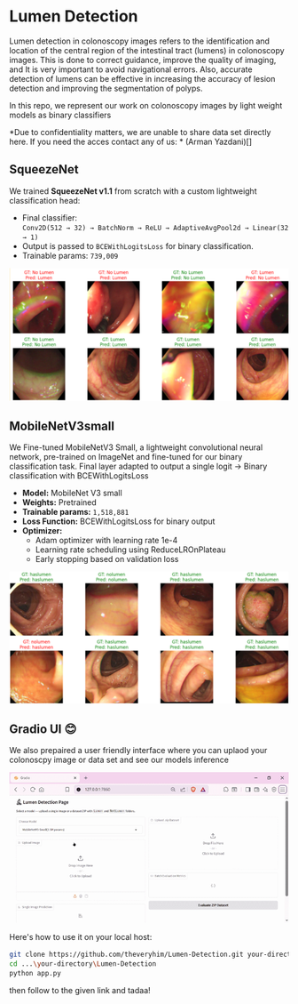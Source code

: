# Lumen Detection

Lumen detection in colonoscopy images refers to the identification and location of the central region of the intestinal tract (lumens) in colonoscopy images. This is done to correct guidance, improve the quality of imaging, and
It is very important to avoid navigational errors. Also, accurate detection of lumens can be effective in increasing the accuracy of lesion detection and improving the segmentation of polyps.

In this repo, we represent our work on colonoscopy images by light weight models 
as binary classifiers

*Due to confidentiality matters, we are unable to share data set directly here.
If you need the acces contact any of us:
*
(Arman Yazdani)[]

## SqueezeNet
We trained **SqueezeNet v1.1** from scratch with a custom lightweight classification head:

- Final classifier:  
  `Conv2D(512 → 32) → BatchNorm → ReLU → AdaptiveAvgPool2d → Linear(32 → 1)`
- Output is passed to `BCEWithLogitsLoss` for binary classification.
- Trainable params: `739,009`
<p align="center">
    <img src="Images/1.png" alt="Descriptive Alt Text" class="fit-width-image">
</p>



## MobileNetV3small

We Fine-tuned MobileNetV3 Small, a lightweight convolutional neural network, pre-trained on ImageNet and fine-tuned for our binary classification task. Final layer adapted to output a single logit → Binary classification with BCEWithLogitsLoss

*   **Model:** MobileNet V3 small
*   **Weights:** Pretrained
*   **Trainable params:** `1,518,881`
*   **Loss Function:** BCEWithLogitsLoss for binary output
*   **Optimizer:**
    -  Adam optimizer with learning rate 1e-4
    -  Learning rate scheduling using ReduceLROnPlateau
    -  Early stopping based on validation loss
<p align="center">
    <img src="Images/2.png" alt="Descriptive Alt Text" class="fit-width-image">
</p>

## Gradio UI 😊

We also prepaired a user friendly interface where you can uplaod your colonoscpy image or data set and see our models inference
<p align="center">
    <img src="Images/Gradio.gif" alt="Descriptive Alt Text" class="fit-width-image">
</p>


Here's how to use it on your local host:
```bash
git clone https://github.com/theveryhim/Lumen-Detection.git your-directory
cd ...\your-directory\Lumen-Detection
python app.py
```
then follow to the given link and tadaa!